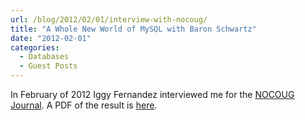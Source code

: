```yaml
---
url: /blog/2012/02/01/interview-with-nocoug/
title: "A Whole New World of MySQL with Baron Schwartz"
date: "2012-02-01"
categories:
  - Databases
  - Guest Posts
---
```


In February of 2012 Iggy Fernandez interviewed me for the [NOCOUG
Journal](http://www.nocoug.org/). A PDF of the result is
[here](/media/2012/02/NoCOUG_Journal_201202.pdf).


